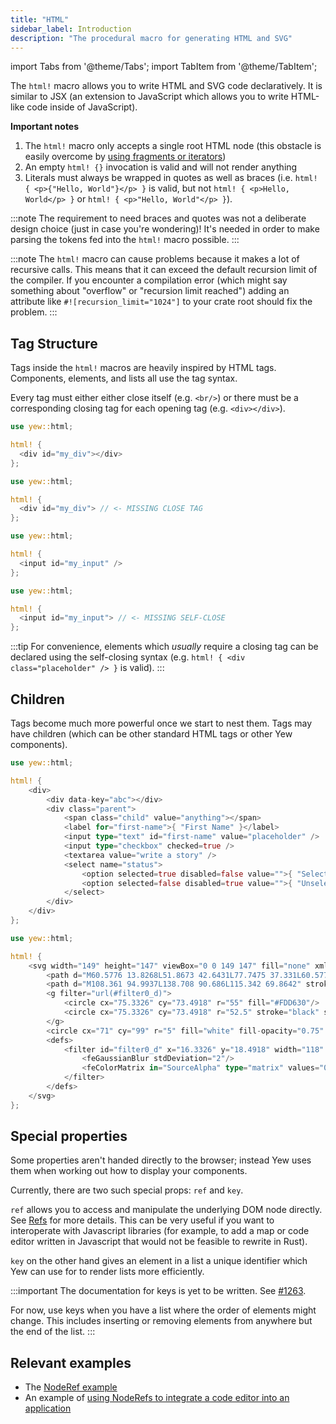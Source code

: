 ```yaml
---
title: "HTML"
sidebar_label: Introduction
description: "The procedural macro for generating HTML and SVG"
---
```


import Tabs from '@theme/Tabs';
import TabItem from '@theme/TabItem';

The `html!` macro allows you to write HTML and SVG code declaratively. It is similar to JSX
\(an extension to JavaScript which allows you to write HTML-like code inside of JavaScript\).

**Important notes**

1. The `html!` macro only accepts a single root HTML node \(this obstacle is easily overcome by
   [using fragments or iterators](../html/lists)\)
2. An empty `html! {}` invocation is valid and will not render anything
3. Literals must always be wrapped in quotes as well as braces (i.e.
   `html! { <p>{"Hello, World"}</p> }` is valid, but not `html! { <p>Hello, World</p> }` or
   `html! { <p>"Hello, World"</p> }`).

:::note
The requirement to need braces and quotes was not a deliberate design choice (just in case you're
wondering)! It's needed in order to make parsing the tokens fed into the `html!` macro possible.
:::

:::note
The `html!` macro can cause problems because it makes a lot of recursive calls. This means that it
can exceed the default recursion limit of the compiler. If you encounter a compilation error
(which might say something about "overflow" or "recursion limit reached") adding an attribute like
`#![recursion_limit="1024"]` to your crate root should fix the problem.
:::

## Tag Structure

Tags inside the `html!` macros are heavily inspired by HTML tags. Components, elements, and lists
all use the tag syntax.

Every tag must either either close itself (e.g. `<br/>`) or there must be a corresponding closing
tag for each opening tag (e.g. `<div></div>`).

<Tabs>
  <TabItem value="Open - Close" label="Open - Close" default>

```rust
use yew::html;

html! {
  <div id="my_div"></div>
};
```

  </TabItem>
  <TabItem value="Invalid" label="Invalid">

```rust ,compile_fail
use yew::html;

html! {
  <div id="my_div"> // <- MISSING CLOSE TAG
};
```

  </TabItem>
</Tabs>

<Tabs>
  <TabItem value="Self-closing" label="Self-closing">

```rust
use yew::html;

html! {
  <input id="my_input" />
};
```

  </TabItem>
  <TabItem value="Invalid" label="Invalid">

```rust ,compile_fail
use yew::html;

html! {
  <input id="my_input"> // <- MISSING SELF-CLOSE
};
```

  </TabItem>
</Tabs>

:::tip
For convenience, elements which _usually_ require a closing tag can be declared using the
self-closing syntax (e.g. `html! { <div class="placeholder" /> }` is valid).
:::

## Children

Tags become much more powerful once we start to nest them. Tags may have children (which can be
other standard HTML tags or other Yew components).

<Tabs>
  <TabItem value="HTML" label="HTML">

```rust
use yew::html;

html! {
    <div>
        <div data-key="abc"></div>
        <div class="parent">
            <span class="child" value="anything"></span>
            <label for="first-name">{ "First Name" }</label>
            <input type="text" id="first-name" value="placeholder" />
            <input type="checkbox" checked=true />
            <textarea value="write a story" />
            <select name="status">
                <option selected=true disabled=false value="">{ "Selected" }</option>
                <option selected=false disabled=true value="">{ "Unselected" }</option>
            </select>
        </div>
    </div>
};
```

  </TabItem>
  <TabItem value="SVG" label="SVG">

```rust
use yew::html;

html! {
    <svg width="149" height="147" viewBox="0 0 149 147" fill="none" xmlns="http://www.w3.org/2000/svg">
        <path d="M60.5776 13.8268L51.8673 42.6431L77.7475 37.331L60.5776 13.8268Z" fill="#DEB819"/>
        <path d="M108.361 94.9937L138.708 90.686L115.342 69.8642" stroke="black" stroke-width="4" stroke-linecap="round" stroke-linejoin="round"/>
        <g filter="url(#filter0_d)">
            <circle cx="75.3326" cy="73.4918" r="55" fill="#FDD630"/>
            <circle cx="75.3326" cy="73.4918" r="52.5" stroke="black" stroke-width="5"/>
        </g>
        <circle cx="71" cy="99" r="5" fill="white" fill-opacity="0.75" stroke="black" stroke-width="3"/>
        <defs>
            <filter id="filter0_d" x="16.3326" y="18.4918" width="118" height="118" filterUnits="userSpaceOnUse" color-interpolation-filters="sRGB">
                <feGaussianBlur stdDeviation="2"/>
                <feColorMatrix in="SourceAlpha" type="matrix" values="0 0 0 0 0 0 0 0 0 0 0 0 0 0 0 0 0 0 127 0"/>
            </filter>
        </defs>
    </svg>
};
```

  </TabItem>
</Tabs>

## Special properties

Some properties aren't handed directly to the browser; instead Yew uses them when working out how to
display your components.

Currently, there are two such special props: `ref` and `key`.

`ref` allows you to access and manipulate the underlying DOM node directly. See
[Refs](../components/refs) for more details. This can be very useful if you want to interoperate with
Javascript libraries (for example, to add a map or code editor written in Javascript that would not
be feasible to rewrite in Rust).

`key` on the other hand gives an element in a list a unique identifier which Yew can use for
to render lists more efficiently.

:::important
The documentation for keys is yet to be written. See [#1263](https://github.com/yewstack/yew/issues/1263).

For now, use keys when you have a list where the order of elements might change. This includes
inserting or removing elements from anywhere but the end of the list.
:::

## Relevant examples

- The [NodeRef example](https://github.com/yewstack/yew/tree/master/examples/node_refs)
- An example of [using NodeRefs to integrate a code editor into an application](https://github.com/siku2/rust-monaco/blob/master/src/yew/mod.rs)
